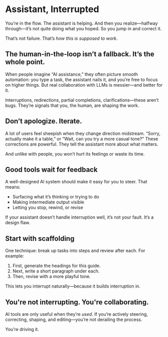 # Assistant, Interrupted

You’re in the flow. The assistant is helping. And then you realize—halfway through—it’s not quite doing what you hoped. So you jump in and correct it.

That’s not failure. That’s *how this is supposed to work*.

## The human-in-the-loop isn’t a fallback. It’s the whole point.

When people imagine “AI assistance,” they often picture smooth automation: you type a task, the assistant nails it, and you’re free to focus on higher things. But real collaboration with LLMs is messier—and better for it.

Interruptions, redirections, partial completions, clarifications—these aren’t bugs. They’re signals that you, the human, are shaping the work.

## Don’t apologize. Iterate.

A lot of users feel sheepish when they change direction midstream. “Sorry, actually make it a table,” or “Wait, can you try a more casual tone?” These corrections are powerful. They tell the assistant more about what matters.

And unlike with people, you won’t hurt its feelings or waste its time.

## Good tools wait for feedback

A well-designed AI system should make it easy for you to steer. That means:

- Surfacing what it’s thinking or trying to do
- Making intermediate output visible
- Letting you stop, rewind, or revise

If your assistant doesn’t handle interruption well, it’s not your fault. It’s a design flaw.

## Start with scaffolding

One technique: break up tasks into steps and review after each. For example:

1. First, generate the headings for this guide.
2. Next, write a short paragraph under each.
3. Then, revise with a more playful tone.

This lets you interrupt naturally—because it builds interruption in.

## You're not interrupting. You're collaborating.

AI tools are only useful when they’re *used*. If you’re actively steering, correcting, shaping, and editing—you’re not derailing the process.

You’re driving it.